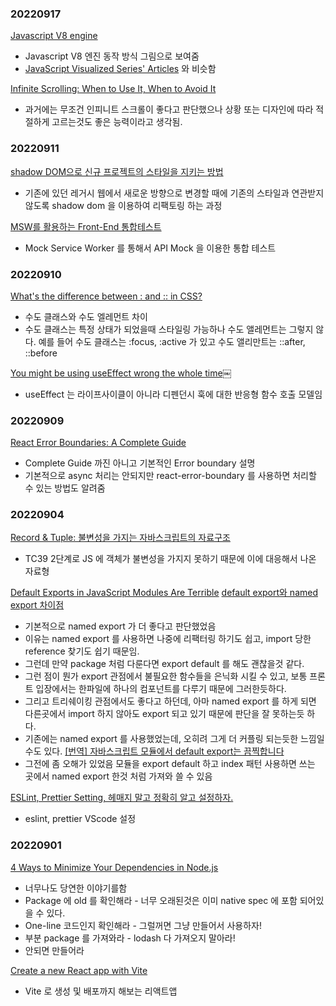 ### 20220917
[Javascript V8 engine](https://garden.bradwoods.io/blueprints/js-engine/async)
- Javascript V8 엔진 동작 방식 그림으로 보여줌
- [JavaScript Visualized Series' Articles](https://dev.to/lydiahallie/series/3341) 와 비슷함

[Infinite Scrolling: When to Use It, When to Avoid It](https://www.nngroup.com/articles/infinite-scrolling-tips/)
- 과거에는 무조건 인피니트 스크롤이 좋다고 판단했으나 상황 또는 디자인에 따라 적절하게 고르는것도 좋은 능력이라고 생각됨.

### 20220911
[shadow DOM으로 신규 프로젝트의 스타일을 지키는 방법](https://tech.inflab.com/202208-shadow-root/)
- 기존에 있던 레거시 웹에서 새로운 방향으로 변경할 때에 기존의 스타일과 연관받지 않도록 shadow dom 을 이용하여 리팩토링 하는 과정

[MSW를 활용하는 Front-End 통합테스트](https://fe-developers.kakaoent.com/2022/220825-msw-integration-testing/)
- Mock Service Worker 를 통해서 API Mock 을 이용한 통합 테스트

### 20220910
[What's the difference between : and :: in CSS?](https://dev.to/whitep4nth3r/whats-the-difference-between-and-in-css-23p4)
- 수도 클래스와 수도 엘레먼트 차이
- 수도 클래스는 특정 상태가 되었을때 스타일링 가능하나 수도 앨레먼트는 그렇지 않다. 예를 들어 수도 클래스는 :focus, :active 가 있고 수도 앨리만트는 ::after, ::before

[You might be using useEffect wrong the whole time￼](https://www.thearmchaircritic.org/mansplainings/you-might-be-using-useeffect-wrong-the-whole-time)
- useEffect 는 라이프사이클이 아니라 디펜던시 훅에 대한 반응형 함수 호출 모델임

### 20220909
[React Error Boundaries: A Complete Guide](https://meticulous.ai/blog/react-error-boundaries-complete-guide/)
- Complete Guide 까진 아니고 기본적인 Error boundary 설명
- 기본적으로 async 처리는 안되지만 react-error-boundary 를 사용하면 처리할 수 있는 방법도 알려줌 

### 20220904
[Record & Tuple: 불변성을 가지는 자바스크립트의 자료구조](https://velog.io/@eunbinn/Record-Tuple-Immutable-Data-Structures-in-JS)
- TC39 2단계로 JS 에 객체가 불변성을 가지지 못하기 때문에 이에 대응해서 나온 자료형

[Default Exports in JavaScript Modules Are Terrible](https://www.lloydatkinson.net/posts/2022/default-exports-in-javascript-modules-are-terrible/)
[default export와 named export 차이점](https://medium.com/@_diana_lee/default-export%EC%99%80-named-export-%EC%B0%A8%EC%9D%B4%EC%A0%90-38fa5d7f57d4)
- 기본적으로 named export 가 더 좋다고 판단했었음
- 이유는 named export 를 사용하면 나중에 리팩터링 하기도 쉽고, import 당한 reference 찾기도 쉽기 때문임.
- 그런데 만약 package 처럼 다룬다면 export default 를 해도 괜찮을것 같다.
- 그런 점이 뭔가 export 관점에서 불필요한 함수들을 은닉화 시킬 수 있고, 보통 프론트 입장에서는 한파일에 하나의 컴포넌트를 다루기 때문에 그러한듯하다.
- 그리고 트리쉐이킹 관점에서도 좋다고 하던데, 아마 named export 를 하게 되면 다른곳에서 import 하지 않아도 export 되고 있기 때문에 판단을 잘 못하는듯 하다.
- 기존에는 named export 를 사용했었는데, 오히려 그게 더 커플링 되는듯한 느낌일 수도 있다.
[[번역] 자바스크립트 모듈에서 default export는 끔찍합니다](https://velog.io/@eunbinn/default-exports-in-javascript-modules-are-terrible?utm_source=substack&utm_medium=email)
- 그전에 좀 오해가 있었음 모듈을 export default 하고 index 패턴 사용하면 쓰는 곳에서 named export 한것 처럼 가져와 쓸 수 있음

[ESLint, Prettier Setting, 헤매지 말고 정확히 알고 설정하자.](https://helloinyong.tistory.com/m/325)
- eslint, prettier VScode 설정

### 20220901
[4 Ways to Minimize Your Dependencies in Node.js](https://blog.appsignal.com/2022/08/31/4-ways-to-minimize-your-dependencies-in-nodejs.html)

- 너무나도 당연한 이야기를함
- Package 에 old 를 확인해라 - 너무 오래된것은 이미 native spec 에 포함 되어있을 수 있다.
- One-line 코드인지 확인해라 - 그럴꺼면 그냥 만들어서 사용하자!
- 부분 package 를 가져와라 - lodash 다 가져오지 말아라!
- 안되면 만들어라

[Create a new React app with Vite](https://dev.to/asheeshh/create-a-new-react-app-with-vite-2eja)

- Vite 로 생성 및 배포까지 해보는 리액트앱